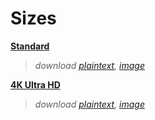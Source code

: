 # Sizes  
[**Standard**](x)  
> *download [plaintext](x), [image](x)*  

[**4K Ultra HD**](x)  
> *download [plaintext](x), [image](x)*  
